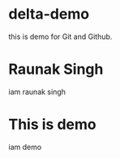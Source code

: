 # delta-demo
this is demo for Git and Github.

# Raunak Singh
iam raunak singh

# This is demo
iam demo
